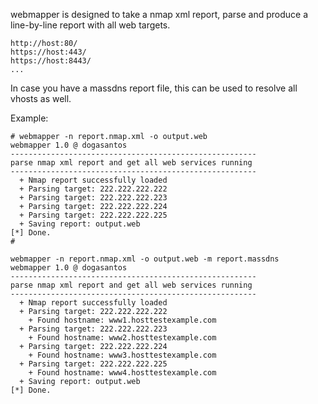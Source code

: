 webmapper is designed to take a nmap xml report, parse and produce a line-by-line report with all web targets.

```
http://host:80/
https://host:443/
https://host:8443/
...
```

In case you have a massdns report file, this can be used to resolve all vhosts as well.

Example:

```
# webmapper -n report.nmap.xml -o output.web
webmapper 1.0 @ dogasantos
-------------------------------------------------------
parse nmap xml report and get all web services running
-------------------------------------------------------
  + Nmap report successfully loaded
  + Parsing target: 222.222.222.222
  + Parsing target: 222.222.222.223
  + Parsing target: 222.222.222.224
  + Parsing target: 222.222.222.225
  + Saving report: output.web
[*] Done.
# 

```

```
webmapper -n report.nmap.xml -o output.web -m report.massdns
webmapper 1.0 @ dogasantos
-------------------------------------------------------
parse nmap xml report and get all web services running
-------------------------------------------------------
  + Nmap report successfully loaded
  + Parsing target: 222.222.222.222
    + Found hostname: www1.hosttestexample.com
  + Parsing target: 222.222.222.223
    + Found hostname: www2.hosttestexample.com
  + Parsing target: 222.222.222.224
    + Found hostname: www3.hosttestexample.com
  + Parsing target: 222.222.222.225
    + Found hostname: www4.hosttestexample.com
  + Saving report: output.web
[*] Done.

```